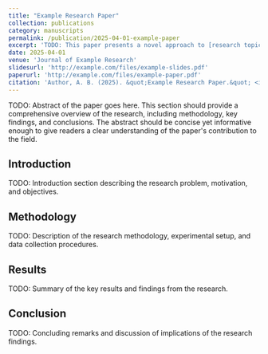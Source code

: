```yaml
---
title: "Example Research Paper"
collection: publications
category: manuscripts
permalink: /publication/2025-04-01-example-paper
excerpt: 'TODO: This paper presents a novel approach to [research topic]. We demonstrate [key contributions].'
date: 2025-04-01
venue: 'Journal of Example Research'
slidesurl: 'http://example.com/files/example-slides.pdf'
paperurl: 'http://example.com/files/example-paper.pdf'
citation: 'Author, A. B. (2025). &quot;Example Research Paper.&quot; <i>Journal of Example Research</i>. 10(2), 123-145.'
---
```


TODO: Abstract of the paper goes here. This section should provide a comprehensive overview of the research, including methodology, key findings, and conclusions. The abstract should be concise yet informative enough to give readers a clear understanding of the paper's contribution to the field.

## Introduction

TODO: Introduction section describing the research problem, motivation, and objectives.

## Methodology

TODO: Description of the research methodology, experimental setup, and data collection procedures.

## Results

TODO: Summary of the key results and findings from the research.

## Conclusion

TODO: Concluding remarks and discussion of implications of the research findings.